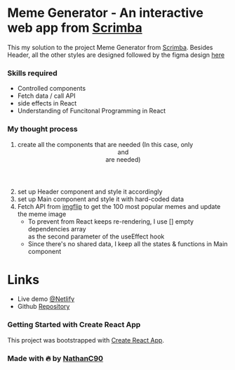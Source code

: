 # Meme Generator - An interactive web app from [Scrimba](https://scrimba.com/home)

This my solution to the project Meme Generator from [Scrimba](https://scrimba.com/home).
Besides Header, all the other styles are designed followed by the figma design [here](https://www.figma.com/design/MoLwFPHNHJVrzdFurxHzNV/Meme-Generator?node-id=0-1&node-type=canvas&t=bhy96hFJ5BQ4YoEC-0)

### Skills required
- Controlled components
- Fetch data / call API
- side effects in React
- Understanding of Funcitonal Programming in React

### My thought process
1. create all the components that are needed (In this case, only <Header /> and <Main /> are needed)
2. set up Header component and style it accordingly
3. set up Main component and style it with hard-coded data
4. Fetch API from [imgflip](https://imgflip.com/api) to get the 100 most popular memes and update the meme image
   - To prevent from React keeps re-rendering, I use [] empty dependencies array <br> as the second parameter of the useEffect hook
   - Since there's no shared data, I keep all the states & functions in Main component

# Links

- Live demo [@Netlify](https://shiny-sorbet-7ef2df.netlify.app/)
- Github [Repository](https://github.com/NathanC90/react-meme-generator)

### Getting Started with Create React App

This project was bootstrapped with [Create React App](https://github.com/facebook/create-react-app).

### Made with 🔥 by [NathanC90](https://nathanc90.github.io/)
